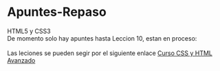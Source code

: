# Apuntes-Repaso
 HTML5 y CSS3<br>
 De momento solo hay apuntes hasta Leccion 10, estan en proceso:<br>
 <br>
 Las leciones se pueden segir por el siguiente enlace <a href="https://www.youtube.com/watch?v=4nkchdenw-U">Curso CSS y HTML Avanzado</a>
